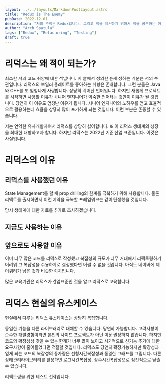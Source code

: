 ```yaml
---
layout: ../../layouts/MarkdownPostLayout.astro
title: "Redux is The Enemy"
pubDate: 2022-12-01
description: "저의 주적은 Redux입니다. 그리고 적을 제거하기 위해서 적을 공부하는 아티클입니다. 리덕스를 테스팅하고 리팩토링하는 방법론을 다루겠습니다."
author: "Arch Spatula"
tags: ["Redux", "Refactoring", "Testing"]
draft: true
---
```


# 리덕스는 왜 적이 되는가?

최소한 저의 코드 취향에 대한 적입니다. 이 글에서 정의한 문제 정하는 기준은 저의 주관입니다. 리덕스의 보일러 플레이트를 좋아하는 취향은 존재합니다. 그런 분들은 Java와 C++를 또 엄청나게 사랑합니다. 상당히 뛰어난 언어입니다. 하지만 새롭게 프로젝트를 시작하면 사용할 이유가 시니어 엔지니어가 익숙한 언어라는 것만이 이유가 될 것입니다. 당연히 이 이유도 엄청난 이유가 됩니다. 시니어 엔지니어의 노하우를 얻고 효율적으로 활용하는데 효율을 상당히 많이 포기하게 되는 것입니다. 이런 부분은 존중할 수 있습니다.

저는 연약한 유사개발자여서 리덕스를 상당히 싫어합니다. 또 이 리덕스 생태계의 성장을 최대한 대항하고자 합니다. 하지만 리덕스는 2022년 기준 산업 표준입니다. 이것은 사실입니다.

# 리덕스의 이유

## 리덕스를 사용했던 이유

State Management를 할 때 prop drilling의 한계를 극복하기 위해 사용합니다. 물론 리액트를 출시하면서 이런 제약을 극복할 프레임워크는 같이 탄생했을 것입니다.

당시 생태계에 대한 자료를 추가로 조사하겠습니다.

## 지금도 사용하는 이유

## 앞으로도 사용할 이유

이미 너무 많은 코드를 리덕스로 작성했고 복잡성의 규모가 너무 거대해서 리팩토링하기 어려워 그 복잡성을 수용하기로 결정했다면 어쩔 수 없을 것입니다. 아직도 네이버에 제이쿼리가 남은 것과 비슷한 이치입니다.

많은 교육기관은 리덕스가 산업표준인 것을 알고 리덕스로 교육합니다.

# 리덕스 현실의 유스케이스

현실에서 다루는 리덕스 유스케이스는 상당히 복잡합니다.

동일한 기능을 다른 라이브러리로 대체할 수 있습니다. 당연히 가능합니다. 고려사항이 순수한 개발경험이라면 본인의 사이드 프로젝트가 아닌 이상 권장하지 않습니다. 하지만 코드의 확장성상 갖을 수 있는 한계가 너무 많이 보이고 시기적으로 신기능 추가에 대한 요구사항이 줄어들었다면 적절할 것입니다. 리덕스도 당연히 확장가능하지만 확장성과 얻게 되는 코드의 복잡성의 증가량은 선형시간복잡성과 동일한 그래프를 그립니다. 다른 상태관리라이브러리를 활용하면 로그시간복잡성, 상수시간복잡성으로 점진적으로 낮출 수 있습니다.

리팩토링을 위한 테스트 전략입니다.
